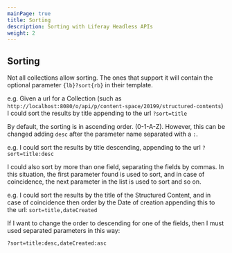 ```yaml
---
mainPage: true
title: Sorting
description: Sorting with Liferay Headless APIs
weight: 2
---
```


## Sorting

Not all collections allow sorting. The ones that support it will contain the 
optional parameter `{lb}?sort{rb}` in their template.

e.g. Given a url for a Collection (such as `http://localhost:8080/o/api/p/content-space/20199/structured-contents`)
I could sort the results by title appending to the url `?sort=title`

By default, the sorting is in ascending order. (0-1-A-Z). However, this can be changed
adding `desc` after the parameter name separated with a `:`.

e.g. I could sort the results by title descending, appending to the url `?sort=title:desc`

I could also sort by more than one field, separating the fields by commas.
In this situation, the first parameter found is used to sort, and in case of coincidence,
the next parameter in the list is used to sort and so on. 

e.g. I could sort the results by the title of the Structured Content, and in case of coincidence
then order by the Date of creation appending this to the url: `sort=title,dateCreated`

If I want to change the order to descending for one of the fields, then I must 
used separated parameters in this way:

`?sort=title:desc,dateCreated:asc`